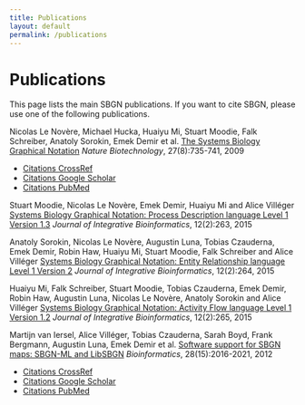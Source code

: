 ```yaml
---
title: Publications
layout: default
permalink: /publications
---
```


# Publications

This page lists the main SBGN publications. If you want to cite SBGN, please use one of the following publications.

Nicolas Le Novère,  Michael Hucka, Huaiyu Mi, Stuart Moodie, Falk Schreiber, Anatoly Sorokin, Emek Demir et al. [The Systems Biology Graphical Notation](http://www.nature.com/nbt/journal/v27/n8/full/nbt.1558.html) *Nature Biotechnology*, 27(8):735-741, 2009
 - [Citations CrossRef](http://www.nature.com/cited/cited.html?doi=10.1038/nbt.1558)
 - [Citations Google Scholar](https://scholar.google.com/scholar?hl=en&as_sdt=2005&sciodt=0,5&cites=2963672330742874231&scipsc=&q=&scisbd=1)
 - [Citations PubMed](https://www.ncbi.nlm.nih.gov/pubmed?linkname=pubmed_pubmed_citedin&from_uid=19668183)

Stuart Moodie, Nicolas Le Novère, Emek Demir, Huaiyu Mi and Alice Villéger [Systems Biology Graphical Notation: Process Description language Level 1 Version 1.3](http://journal.imbio.de/article.php?aid=263) *Journal of Integrative Bioinformatics*, 12(2):263, 2015

Anatoly Sorokin, Nicolas Le Novère, Augustin Luna, Tobias Czauderna, Emek Demir, Robin Haw, Huaiyu Mi, Stuart Moodie, Falk Schreiber and Alice Villéger [Systems Biology Graphical Notation: Entity Relationship language Level 1 Version 2](http://journal.imbio.de/article.php?aid=264) *Journal of Integrative Bioinformatics*, 12(2):264, 2015

Huaiyu Mi, Falk Schreiber, Stuart Moodie, Tobias Czauderna, Emek Demir, Robin Haw, Augustin Luna, Nicolas Le Novère, Anatoly Sorokin and Alice Villéger [Systems Biology Graphical Notation: Activity Flow language Level 1 Version 1.2](http://journal.imbio.de/article.php?aid=265) *Journal of Integrative Bioinformatics*, 12(2):265, 2015

Martijn van Iersel, Alice Villéger, Tobias Czauderna, Sarah Boyd, Frank Bergmann, Augustin Luna, Emek Demir et al. [Software support for SBGN maps: SBGN-ML and LibSBGN](http://bioinformatics.oxfordjournals.org/content/28/15/2016) *Bioinformatics*, 28(15):2016-2021, 2012
 - [Citations CrossRef](http://bioinformatics.oxfordjournals.org/cgi/crossref-forward-links/28/15/2016)
 - [Citations Google Scholar](https://scholar.google.com/scholar?hl=en&as_sdt=2005&sciodt=0,5&cites=16247298811091409604&scipsc=&q=&scisbd=1)
 - [Citations PubMed](https://www.ncbi.nlm.nih.gov/pubmed?linkname=pubmed_pubmed_citedin&from_uid=22581176)
    


